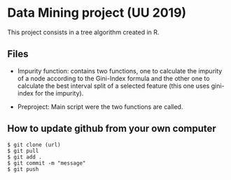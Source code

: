 # Data Mining project (UU 2019)

This project consists in a tree algorithm created in R.

## Files

* Impurity function: contains two functions, one to calculate the impurity of a node according to the Gini-Index formula and the other one to calculate the best interval split of a selected feature (this one uses gini-index for the impurity).

* Preproject: Main script were the two functions are called.


## How to update github from your own computer

```
$ git clone (url)
$ git pull
$ git add .
$ git commit -m "message"
$ git push
```
